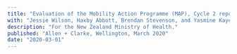 ```yaml
---
title: "Evaluation of the Mobility Action Programme (MAP), Cycle 2 report"
with: "Jessie Wilson, Haxby Abbott, Brendan Stevenson, and Yasmine Kayem"
description: "For the New Zealand Ministry of Health."
published: "Allen + Clarke, Wellington, March 2020"
date: "2020-03-01"
---
```

